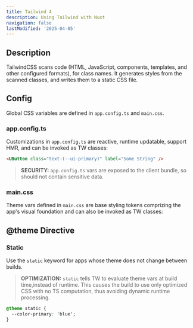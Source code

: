 ```yaml
---
title: Tailwind 4
description: Using Tailwind with Nuxt
navigation: false
lastModified: '2025-04-05'
---
```


## Description

TailwindCSS scans code (HTML, JavaScript, components, templates, and other configured formats), for class names.  It generates styles from the scanned classes, and writes them to a static CSS file.

## Config

Global CSS variables are defined in `app.config.ts` and `main.css`.

### app.config.ts

Customizations in `app.config.ts` are reactive, runtime updatable, support HMR, and can be invoked as TW classes:

```html
<UButton class="text-(--ui-primary)" label="Some String" />
```

>**SECURITY:** `app.config.ts` vars are exposed to the client bundle, so should not contain sensitive data.

### main.css

Theme vars defined in `main.css` are base styling tokens comprizing the app's visual foundation and can also be invoked as TW classes:

## @theme Directive

### Static

Use the `static` keyword for apps whose theme does not change between builds.

> **OPTIMIZATION:**
> `static` tells TW to evaluate theme vars at build time,instead of runtime.  This causes the build to use only optimized CSS with no TS computation, thus avoiding dynamic runtime processing.

```css
@theme static {
  --color-primary: 'blue';
}
```
